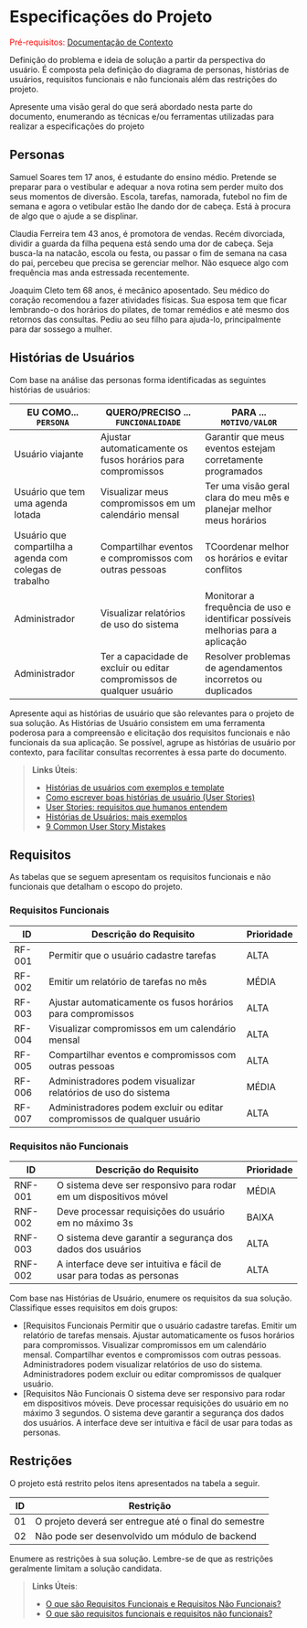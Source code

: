 # Especificações do Projeto

<span style="color:red">Pré-requisitos: <a href="1-Documentação de Contexto.md"> Documentação de Contexto</a></span>

Definição do problema e ideia de solução a partir da perspectiva do usuário. É composta pela definição do  diagrama de personas, histórias de usuários, requisitos funcionais e não funcionais além das restrições do projeto.

Apresente uma visão geral do que será abordado nesta parte do documento, enumerando as técnicas e/ou ferramentas utilizadas para realizar a especificações do projeto

## Personas

Samuel Soares tem 17 anos, é estudante do ensino médio. Pretende se preparar para o vestibular e adequar a nova rotina sem perder muito dos seus momentos de diversão. Escola, tarefas, namorada, futebol no fim de semana e agora o vetibular estão lhe dando dor de cabeça. Está à procura de algo que o ajude a se displinar.   

Claudia Ferreira tem 43 anos, é promotora de vendas. Recém divorciada, dividir a guarda da filha pequena está sendo uma dor de cabeça. Seja busca-la na natacão, escola ou festa, ou passar o fim de semana na casa do pai, percebeu que precisa se gerenciar melhor. Não esquece algo com frequência mas anda estressada recentemente.

Joaquim Cleto tem 68 anos, é mecânico aposentado. Seu médico do coração recomendou a fazer atividades físicas. Sua esposa tem que ficar lembrando-o dos horários do pilates, de tomar remédios e até mesmo dos retornos das consultas. Pediu ao seu filho para ajuda-lo, principalmente para dar sossego a mulher.

## Histórias de Usuários

Com base na análise das personas forma identificadas as seguintes histórias de usuários:

|EU COMO... `PERSONA`| QUERO/PRECISO ... `FUNCIONALIDADE` |PARA ... `MOTIVO/VALOR`                 |
|--------------------|------------------------------------|----------------------------------------|
|Usuário viajante  |Ajustar automaticamente os fusos horários para compromissos         | Garantir que meus eventos estejam corretamente programados              |
|Usuário que tem uma agenda lotada       | Visualizar meus compromissos em um calendário mensal| Ter uma visão geral clara do meu mês e planejar melhor meus horários|
|Usuário que compartilha a agenda com colegas de trabalho       |  Compartilhar eventos e compromissos com outras pessoas| TCoordenar melhor os horários e evitar conflitos|
|Administrador       | Visualizar relatórios de uso do sistema| Monitorar a frequência de uso e identificar possíveis melhorias para a aplicação|
|Administrador       | Ter a capacidade de excluir ou editar compromissos de qualquer usuário| Resolver problemas de agendamentos incorretos ou duplicados|



Apresente aqui as histórias de usuário que são relevantes para o projeto de sua solução. As Histórias de Usuário consistem em uma ferramenta poderosa para a compreensão e elicitação dos requisitos funcionais e não funcionais da sua aplicação. Se possível, agrupe as histórias de usuário por contexto, para facilitar consultas recorrentes à essa parte do documento.

> **Links Úteis**:
> - [Histórias de usuários com exemplos e template](https://www.atlassian.com/br/agile/project-management/user-stories)
> - [Como escrever boas histórias de usuário (User Stories)](https://medium.com/vertice/como-escrever-boas-users-stories-hist%C3%B3rias-de-usu%C3%A1rios-b29c75043fac)
> - [User Stories: requisitos que humanos entendem](https://www.luiztools.com.br/post/user-stories-descricao-de-requisitos-que-humanos-entendem/)
> - [Histórias de Usuários: mais exemplos](https://www.reqview.com/doc/user-stories-example.html)
> - [9 Common User Story Mistakes](https://airfocus.com/blog/user-story-mistakes/)

## Requisitos

As tabelas que se seguem apresentam os requisitos funcionais e não funcionais que detalham o escopo do projeto.

### Requisitos Funcionais

|ID    | Descrição do Requisito  | Prioridade |
|------|-----------------------------------------|----|
|RF-001| Permitir que o usuário cadastre tarefas | ALTA | 
|RF-002| Emitir um relatório de tarefas no mês   | MÉDIA |
|RF-003| Ajustar automaticamente os fusos horários para compromissos   | ALTA |
|RF-004| Visualizar compromissos em um calendário mensal   | ALTA |
|RF-005| Compartilhar eventos e compromissos com outras pessoas   | ALTA |
|RF-006| Administradores podem visualizar relatórios de uso do sistema   | MÉDIA |
|RF-007| Administradores podem excluir ou editar compromissos de qualquer usuário   | ALTA |


### Requisitos não Funcionais

|ID     | Descrição do Requisito  |Prioridade |
|-------|-------------------------|----|
|RNF-001| O sistema deve ser responsivo para rodar em um dispositivos móvel | MÉDIA | 
|RNF-002| Deve processar requisições do usuário em no máximo 3s |  BAIXA | 
|RNF-003| O sistema deve garantir a segurança dos dados dos usuários |  ALTA |
|RNF-002| A interface deve ser intuitiva e fácil de usar para todas as personas |  ALTA |

Com base nas Histórias de Usuário, enumere os requisitos da sua solução. Classifique esses requisitos em dois grupos:

- [Requisitos Funcionais
 Permitir que o usuário cadastre tarefas.
 Emitir um relatório de tarefas mensais.
 Ajustar automaticamente os fusos horários para compromissos.
 Visualizar compromissos em um calendário mensal.
 Compartilhar eventos e compromissos com outras pessoas.
 Administradores podem visualizar relatórios de uso do sistema.
 Administradores podem excluir ou editar compromissos de qualquer usuário.
- [Requisitos Não Funcionais
  O sistema deve ser responsivo para rodar em dispositivos móveis.
 Deve processar requisições do usuário em no máximo 3 segundos.
 O sistema deve garantir a segurança dos dados dos usuários.
 A interface deve ser intuitiva e fácil de usar para todas as personas.

## Restrições

O projeto está restrito pelos itens apresentados na tabela a seguir.

|ID| Restrição                                             |
|--|-------------------------------------------------------|
|01| O projeto deverá ser entregue até o final do semestre |
|02| Não pode ser desenvolvido um módulo de backend        |


Enumere as restrições à sua solução. Lembre-se de que as restrições geralmente limitam a solução candidata.

> **Links Úteis**:
> - [O que são Requisitos Funcionais e Requisitos Não Funcionais?](https://codificar.com.br/requisitos-funcionais-nao-funcionais/)
> - [O que são requisitos funcionais e requisitos não funcionais?](https://analisederequisitos.com.br/requisitos-funcionais-e-requisitos-nao-funcionais-o-que-sao/)
